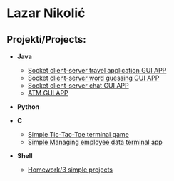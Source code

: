 <h1>Lazar Nikolić <br/></h1>

<h2>Projekti/Projects:</h2>

- <b>Java</b>

  - [Socket client-server travel application GUI APP](https://github.com/4796/travel-application)
  - [Socket client-server word guessing GUI APP](https://github.com/4796/word-guessing)
  - [Socket client-server chat GUI APP](https://github.com/4796/Chat)
  - [ATM GUI APP](https://github.com/4796/ATM)

- <b>Python</b>

- <b>C</b>
  - [Simple Tic-Tac-Toe terminal game](https://github.com/4796/Tic-Tac-Toe)
  - [Simple Managing employee data terminal app](https://github.com/4796/Manage-employee)

- <b>Shell</b>
  - [Homework/3 simple projects](https://github.com/4796/Bash-domaci.git) 



